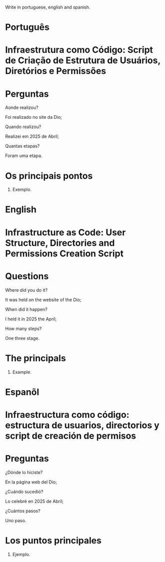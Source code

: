Write in portuguese, english and spanish.

# Português 

#  Infraestrutura como Código: Script de Criação de Estrutura de Usuários, Diretórios e Permissões





# Perguntas

Aonde realizou?

Foi realizado no site da Dio;

Quando realizou?

Realizei em 2025 de Abril;

Quantas etapas?

Foram uma etapa.

# Os principais pontos

1. Exemplo.


# English


#  Infrastructure as Code: User Structure, Directories and Permissions Creation Script


# Questions

Where did you do it?

It was held on the website of the Dio;

When did it happen?

I held it in 2025 the April;

How many steps?

One three stage.

# The principals


1. Example.


# Espanõl


#  Infraestructura como código: estructura de usuarios, directorios y script de creación de permisos

# Preguntas

¿Dónde lo hiciste?

En la página web del Dio;

¿Cuándo sucedió?

Lo celebré en 2025 de Abril;

¿Cuántos pasos?

Uno  paso.

# Los puntos principales


1. Ejemplo.



